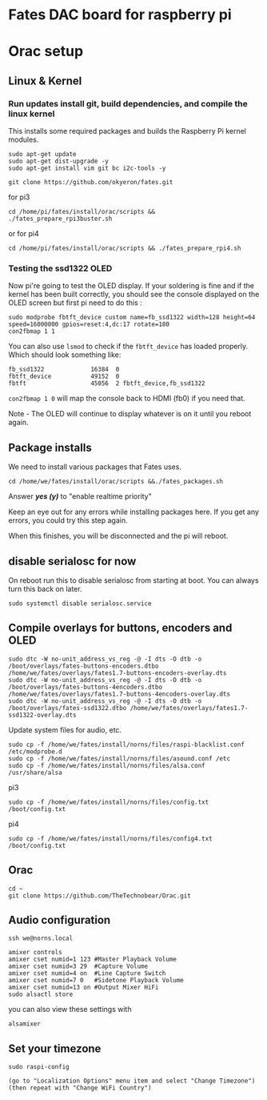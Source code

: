 # Fates DAC board for raspberry pi

# Orac setup

## Linux & Kernel

### Run updates install git, build dependencies, and compile the linux kernel

This installs some required packages and builds the Raspberry Pi kernel modules. 

	sudo apt-get update
    sudo apt-get dist-upgrade -y
    sudo apt-get install vim git bc i2c-tools -y
    
    git clone https://github.com/okyeron/fates.git

for pi3  

    cd /home/pi/fates/install/orac/scripts && ./fates_prepare_rpi3buster.sh

or for pi4

    cd /home/pi/fates/install/orac/scripts && ./fates_prepare_rpi4.sh


### Testing the ssd1322 OLED
Now pi're going to test the OLED display. If your soldering is fine and if the kernel has been built correctly, you should see the console displayed on the OLED screen but first pi need to do this :


    sudo modprobe fbtft_device custom name=fb_ssd1322 width=128 height=64 speed=16000000 gpios=reset:4,dc:17 rotate=180
    con2fbmap 1 1
    
You can also use `lsmod` to check if the `fbtft_device` has loaded properly. Which should look something like:

	fb_ssd1322             16384  0
	fbtft_device           49152  0
	fbtft                  45056  2 fbtft_device,fb_ssd1322

`con2fbmap 1 0` will map the console back to HDMI (fb0) if you need that.
    
Note - The OLED will continue to display whatever is on it until you reboot again.

## Package installs

We need to install various packages that Fates uses.

    cd /home/we/fates/install/orac/scripts &&./fates_packages.sh

Answer ***yes (y)*** to "enable realtime priority"

Keep an eye out for any errors while installing packages here. If you get any errors, you could try this step again.

When this finishes, you will be disconnected and the pi will reboot. 

## disable serialosc for now
On reboot run this to disable serialosc from starting at boot. You can always turn this back on later.
```
sudo systemctl disable serialosc.service
```


## Compile overlays for buttons, encoders and OLED
```
sudo dtc -W no-unit_address_vs_reg -@ -I dts -O dtb -o /boot/overlays/fates-buttons-encoders.dtbo /home/we/fates/overlays/fates1.7-buttons-encoders-overlay.dts
sudo dtc -W no-unit_address_vs_reg -@ -I dts -O dtb -o /boot/overlays/fates-buttons-4encoders.dtbo /home/we/fates/overlays/fates1.7-buttons-4encoders-overlay.dts
sudo dtc -W no-unit_address_vs_reg -@ -I dts -O dtb -o /boot/overlays/fates-ssd1322.dtbo /home/we/fates/overlays/fates1.7-ssd1322-overlay.dts
```
Update system files for audio, etc.
```
sudo cp -f /home/we/fates/install/norns/files/raspi-blacklist.conf /etc/modprobe.d
sudo cp -f /home/we/fates/install/norns/files/asound.conf /etc
sudo cp -f /home/we/fates/install/norns/files/alsa.conf /usr/share/alsa
```

pi3

    sudo cp -f /home/we/fates/install/norns/files/config.txt /boot/config.txt

pi4

    sudo cp -f /home/we/fates/install/norns/files/config4.txt /boot/config.txt



## Orac

```
cd ~
git clone https://github.com/TheTechnobear/Orac.git
```


## Audio configuration 

    ssh we@norns.local
    
    amixer controls
	amixer cset numid=1 123 #Master Playback Volume
    amixer cset numid=3 29  #Capture Volume
    amixer cset numid=4 on  #Line Capture Switch 
    amixer cset numid=7 0   #Sidetone Playback Volume
    amixer cset numid=13 on #Output Mixer HiFi  
    sudo alsactl store

you can also view these settings with

	alsamixer

## Set your timezone 

    sudo raspi-config
    
	(go to "Localization Options" menu item and select "Change Timezone")
	(then repeat with "Change WiFi Country")
